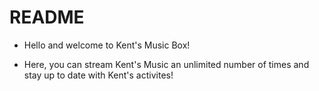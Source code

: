 # README

- Hello and welcome to Kent's Music Box!

- Here, you can stream Kent's Music an unlimited number of times and stay up to date with Kent's activites!

